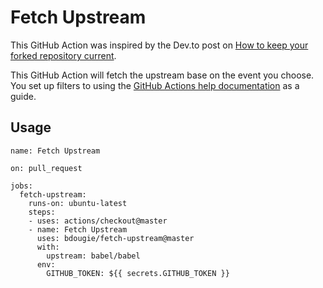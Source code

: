 # Fetch Upstream

This GitHub Action was inspired by the Dev.to post on [How to keep your forked repository current](https://dev.to/ranewallin/how-to-keep-your-forked-repository-current-38mn?utm_source=digest_mailer&utm_medium=email&utm_campaign=digest_email).

This GitHub Action will fetch the upstream base on the event you choose. You set up filters to using the [GitHub Actions help documentation](https://help.github.com/en/articles/workflow-syntax-for-github-actions) as a guide. 

## Usage

```yaml|
name: Fetch Upstream

on: pull_request

jobs:
  fetch-upstream:
    runs-on: ubuntu-latest
    steps:
    - uses: actions/checkout@master
    - name: Fetch Upstream
      uses: bdougie/fetch-upstream@master
      with:
        upstream: babel/babel
      env:
        GITHUB_TOKEN: ${{ secrets.GITHUB_TOKEN }}      
```
